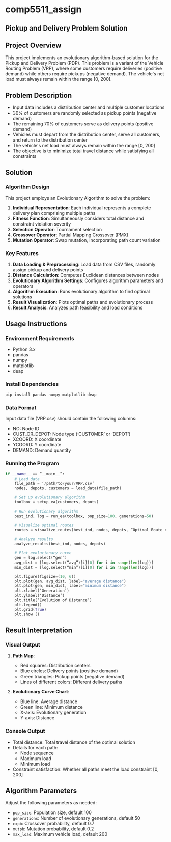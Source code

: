 # comp5511_assign
## Pickup and Delivery Problem Solution

## Project Overview

This project implements an evolutionary algorithm-based solution for the Pickup and Delivery Problem (PDP). This problem is a variant of the Vehicle Routing Problem (VRP), where some customers require deliveries (positive demand) while others require pickups (negative demand). The vehicle's net load must always remain within the range [0, 200].

## Problem Description

- Input data includes a distribution center and multiple customer locations
- 30% of customers are randomly selected as pickup points (negative demand)
- The remaining 70% of customers serve as delivery points (positive demand)
- Vehicles must depart from the distribution center, serve all customers, and return to the distribution center
- The vehicle's net load must always remain within the range [0, 200]
- The objective is to minimize total travel distance while satisfying all constraints

## Solution

### Algorithm Design

This project employs an Evolutionary Algorithm to solve the problem:

1. **Individual Representation**: Each individual represents a complete delivery plan comprising multiple paths
2. **Fitness Function**: Simultaneously considers total distance and constraint violation severity
3. **Selection Operator**: Tournament selection
4. **Crossover Operator**: Partial Mapping Crossover (PMX)
5. **Mutation Operator**: Swap mutation, incorporating path count variation

### Key Features

1. **Data Loading & Preprocessing**: Load data from CSV files, randomly assign pickup and delivery points
2. **Distance Calculation**: Computes Euclidean distances between nodes
3. **Evolutionary Algorithm Settings**: Configures algorithm parameters and operators
4. **Algorithm Execution**: Runs evolutionary algorithm to find optimal solutions
5. **Result Visualization**: Plots optimal paths and evolutionary process
6. **Result Analysis**: Analyzes path feasibility and load conditions

## Usage Instructions

### Environment Requirements

- Python 3.x
- pandas
- numpy
- matplotlib
- deap

### Install Dependencies

```bash
pip install pandas numpy matplotlib deap
```

### Data Format

Input data file (VRP.csv) should contain the following columns:
- NO: Node ID
- CUST_OR_DEPOT: Node type (‘CUSTOMER’ or ‘DEPOT’)
- XCOORD: X coordinate
- YCOORD: Y coordinate
- DEMAND: Demand quantity

### Running the Program

```python
if __name__ == “__main__”:
    # Load data
    file_path = ‘/path/to/your/VRP.csv’
    nodes, depots, customers = load_data(file_path)

    # Set up evolutionary algorithm
    toolbox = setup_ea(customers, depots)

    # Run evolutionary algorithm
    best_ind, log = run_ea(toolbox, pop_size=100, generations=50)

    # Visualize optimal routes
    routes = visualize_routes(best_ind, nodes, depots, “Optimal Route of VRP with Pickup and Delivery”)

    # Analyze results
    analyze_results(best_ind, nodes, depots)

    # Plot evolutionary curve
    gen = log.select(“gen”)
    avg_dist = [log.select(“avg”)[i][0] for i in range(len(log))]
    min_dist = [log.select(“min”)[i][0] for i in range(len(log))]

    plt.figure(figsize=(10, 6))
    plt.plot(gen, avg_dist, label="average distance")
    plt.plot(gen, min_dist, label="minimum distance")
    plt.xlabel(‘Generation’)
    plt.ylabel(‘Distance’)
    plt.title(‘Evolution of Distance’)
    plt.legend()
    plt.grid(True)
    plt.show ()
```

## Result Interpretation

### Visual Output

1. **Path Map**:
   - Red squares: Distribution centers
   - Blue circles: Delivery points (positive demand)
   - Green triangles: Pickup points (negative demand)
   - Lines of different colors: Different delivery paths

2. **Evolutionary Curve Chart**:
   - Blue line: Average distance
   - Green line: Minimum distance
   - X-axis: Evolutionary generation
   - Y-axis: Distance

### Console Output

- Total distance: Total travel distance of the optimal solution
- Details for each path:
  - Node sequence
  - Maximum load
  - Minimum load
- Constraint satisfaction: Whether all paths meet the load constraint [0, 200]

## Algorithm Parameters

Adjust the following parameters as needed:

- `pop_size`: Population size, default 100
- `generations`: Number of evolutionary generations, default 50
- `cxpb`: Crossover probability, default 0.7
- `mutpb`: Mutation probability, default 0.2
- `max_load`: Maximum vehicle load, default 200

